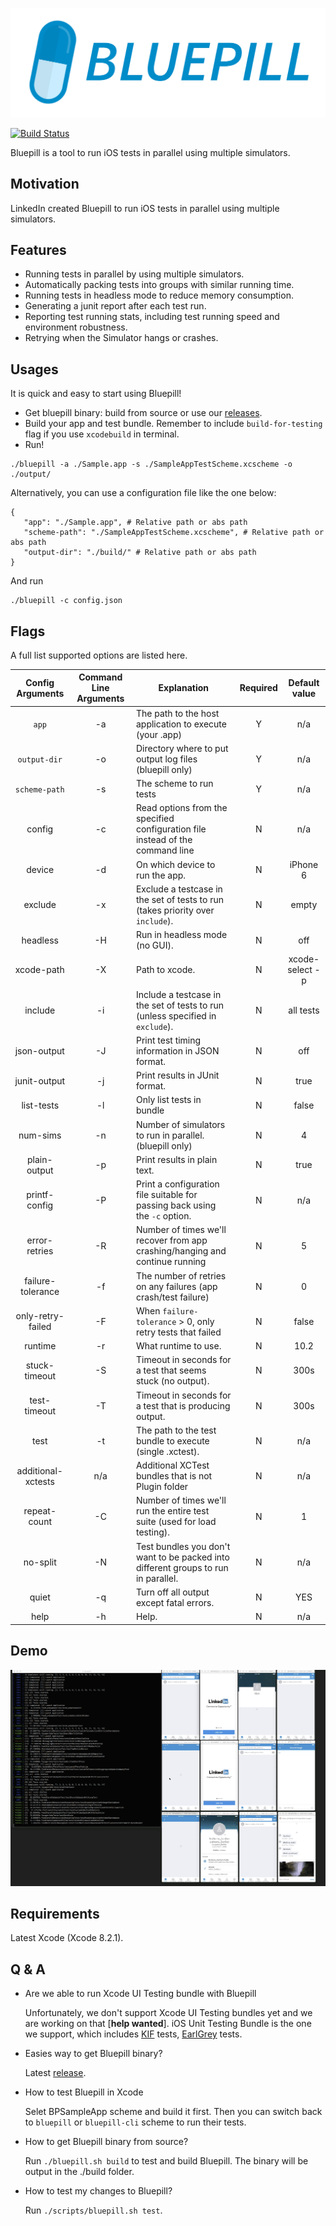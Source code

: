 
![BluepillIcon](doc/img/bluepill_text.png)

[![Build Status](https://travis-ci.org/linkedin/bluepill.svg?branch=master)](https://travis-ci.org/linkedin/bluepill)

Bluepill is a tool to run iOS tests in parallel using multiple simulators.

## Motivation

LinkedIn created Bluepill to run iOS tests in parallel using multiple simulators.

## Features

-  Running tests in parallel by using multiple simulators.
-  Automatically packing tests into groups with similar running time.
-  Running tests in headless mode to reduce memory consumption.
-  Generating a junit report after each test run.
-  Reporting test running stats, including test running speed and environment robustness.
-  Retrying when the Simulator hangs or crashes.

## Usages

It is quick and easy to start using Bluepill!

- Get bluepill binary: build from source or use our [releases](https://github.com/linkedin/bluepill/releases/).
- Build your app and test bundle. Remember to include `build-for-testing` flag if you use `xcodebuild` in terminal.
- Run!

```
./bluepill -a ./Sample.app -s ./SampleAppTestScheme.xcscheme -o ./output/
```

Alternatively, you can use a configuration file like the one below:

```
{
   "app": "./Sample.app", # Relative path or abs path
   "scheme-path": "./SampleAppTestScheme.xcscheme", # Relative path or abs path
   "output-dir": "./build/" # Relative path or abs path
}
```

And run

```
./bluepill -c config.json
```

## Flags

A full list supported options are listed here.


| Config Arguments   | Command Line Arguments | Explanation                                                                        | Required | Default value    |
|:------------------:|:----------------------:|------------------------------------------------------------------------------------|:--------:|:----------------:|
|        `app`       |           -a           | The path to the host application to execute (your .app)                            |     Y    | n/a              |
|    `output-dir`    |           -o           | Directory where to put output log files (bluepill only)                            |     Y    | n/a              |
|    `scheme-path`   |           -s           | The scheme to run tests                                                            |     Y    | n/a              |
|       config       |           -c           | Read options from the specified configuration file instead of the command line     |     N    | n/a              |
|       device       |           -d           | On which device to run the app.                                                    |     N    | iPhone 6         |
|       exclude      |           -x           | Exclude a testcase in the set of tests to run  (takes priority over `include`).    |     N    | empty            |
|      headless      |           -H           | Run in headless mode (no GUI).                                                     |     N    | off              |
|      xcode-path    |           -X           | Path to xcode.                                                                     |     N    | xcode-select -p  |
|       include      |           -i           | Include a testcase in the set of tests to run (unless specified in `exclude`).     |     N    | all tests        |
|     json-output    |           -J           | Print test timing information in JSON format.                                      |     N    | off              |
|    junit-output    |           -j           | Print results in JUnit format.                                                     |     N    | true             |
|     list-tests     |           -l           | Only list tests in bundle                                                          |     N    | false            |
|      num-sims      |           -n           | Number of simulators to run in parallel. (bluepill only)                           |     N    | 4                |
|    plain-output    |           -p           | Print results in plain text.                                                       |     N    | true             |
|    printf-config   |           -P           | Print a configuration file suitable for passing back using the `-c` option.        |     N    | n/a              |
|    error-retries   |           -R           | Number of times we'll recover from app crashing/hanging and continue running       |     N    | 5                |
|  failure-tolerance |           -f           | The number of retries on any failures (app crash/test failure)                     |     N    | 0                |
|  only-retry-failed |           -F           | When `failure-tolerance` > 0, only retry tests that failed                         |     N    | false            |
|       runtime      |           -r           | What runtime to use.                                                               |     N    | 10.2             |
|    stuck-timeout   |           -S           | Timeout in seconds for a test that seems stuck (no output).                        |     N    | 300s             |
|    test-timeout    |           -T           | Timeout in seconds for a test that is producing output.                            |     N    | 300s             |
|        test        |           -t           | The path to the test bundle to execute (single .xctest).                           |     N    | n/a              |
| additional-xctests |           n/a          | Additional XCTest bundles that is not Plugin folder                                |     N    | n/a              |
|    repeat-count    |           -C           | Number of times we'll run the entire test suite (used for load testing).           |     N    | 1                |
|      no-split      |           -N           | Test bundles you don't want to be packed into different groups to run in parallel. |     N    | n/a              |
|       quiet        |           -q           | Turn off all output except fatal errors.                                           |     N    | YES              |
|        help        |           -h           | Help.                                                                              |     N    | n/a              |

## Demo

![BluepillDemo](doc/img/demo.gif)

## Requirements

Latest Xcode (Xcode 8.2.1).

## Q & A
- Are we able to run Xcode UI Testing bundle with Bluepill

  Unfortunately, we don't support Xcode UI Testing bundles yet and we are working on that [**help wanted**].
iOS Unit Testing Bundle is the one we support, which includes [KIF](https://github.com/kif-framework/KIF) tests, [EarlGrey](https://github.com/google/EarlGrey) tests.

- Easies way to get Bluepill binary?

  Latest [release](https://github.com/linkedin/bluepill/releases/).

- How to test Bluepill in Xcode

  Selet BPSampleApp scheme and build it first. Then you can switch back to `bluepill` or `bluepill-cli` scheme to run their tests.

- How to get Bluepill binary from source?

  Run `./bluepill.sh build` to test and build Bluepill. The binary will be output in the ./build folder.

- How to test my changes to Bluepill?

  Run `./scripts/bluepill.sh test`.

